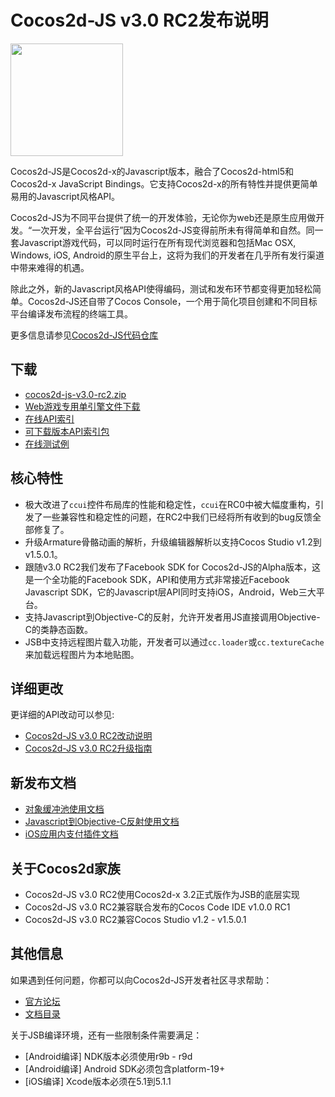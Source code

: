 # Cocos2d-JS v3.0 RC2发布说明

<img src="http://www.cocos2d-x.org/attachments/download/1508" height=180> 


Cocos2d-JS是Cocos2d-x的Javascript版本，融合了Cocos2d-html5和Cocos2d-x JavaScript Bindings。它支持Cocos2d-x的所有特性并提供更简单易用的Javascript风格API。

Cocos2d-JS为不同平台提供了统一的开发体验，无论你为web还是原生应用做开发。“一次开发，全平台运行”因为Cocos2d-JS变得前所未有得简单和自然。同一套Javascript游戏代码，可以同时运行在所有现代浏览器和包括Mac OSX, Windows, iOS, Android的原生平台上，这将为我们的开发者在几乎所有发行渠道中带来难得的机遇。

除此之外，新的Javascript风格API使得编码，测试和发布环节都变得更加轻松简单。Cocos2d-JS还自带了Cocos Console，一个用于简化项目创建和不同目标平台编译发布流程的终端工具。

更多信息请参见[Cocos2d-JS代码仓库](https://github.com/cocos2d/cocos2d-js)

## 下载

- [cocos2d-js-v3.0-rc2.zip](http://www.cocos2d-x.org/filedown/cocos2d-js-v3.0-rc2.zip)
- [Web游戏专用单引擎文件下载](http://cocos2d-x.org/filecenter/jsbuilder/)
- [在线API索引](http://www.cocos2d-x.org/reference/html5-js/V3.0rc2/index.html)
- [可下载版本API索引包](http://www.cocos2d-x.org/filedown/Cocos2d-JS-v3.0-rc2-API.zip)
- [在线测试例](http://cocos2d-x.org/js-tests/)

## 核心特性

* 极大改进了`ccui`控件布局库的性能和稳定性，`ccui`在RC0中被大幅度重构，引发了一些兼容性和稳定性的问题，在RC2中我们已经将所有收到的bug反馈全部修复了。
* 升级Armature骨骼动画的解析，升级编辑器解析以支持Cocos Studio v1.2到v1.5.0.1。
* 跟随v3.0 RC2我们发布了Facebook SDK for Cocos2d-JS的Alpha版本，这是一个全功能的Facebook SDK，API和使用方式非常接近Facebook Javascript SDK，它的Javascript层API同时支持iOS，Android，Web三大平台。
* 支持Javascript到Objective-C的反射，允许开发者用JS直接调用Objective-C的类静态函数。
* JSB中支持远程图片载入功能，开发者可以通过`cc.loader`或`cc.textureCache`来加载远程图片为本地贴图。

## 详细更改

更详细的API改动可以参见:

- [Cocos2d-JS v3.0 RC2改动说明](http://www.cocos2d-x.org/docs/manual/framework/html5/release-notes/v3.0rc2/changelog/en)
- [Cocos2d-JS v3.0 RC2升级指南](http://www.cocos2d-x.org/docs/manual/framework/html5/release-notes/v3.0rc0/upgrade-guide/zh)

## 新发布文档

- [对象缓冲池使用文档](http://www.cocos2d-x.org/docs/manual/framework/html5/v3/cc-pool/en)
- [Javascript到Objective-C反射使用文档](http://www.cocos2d-x.org/docs/manual/framework/html5/v3/reflection-oc/en)
- [iOS应用内支付插件文档](http://www.cocos2d-x.org/docs/manual/framework/html5/jsb/plugin-x/ios-iap/en)

## 关于Cocos2d家族

- Cocos2d-JS v3.0 RC2使用Cocos2d-x 3.2正式版作为JSB的底层实现
- Cocos2d-JS v3.0 RC2兼容联合发布的Cocos Code IDE v1.0.0 RC1
- Cocos2d-JS v3.0 RC2兼容Cocos Studio v1.2 - v1.5.0.1

## 其他信息

如果遇到任何问题，你都可以向Cocos2d-JS开发者社区寻求帮助： 

- [官方论坛](http://discuss.cocos2d-x.org/category/javascript)
- [文档目录](http://cocos2d-x.org/docs/manual/framework/html5/zh)

关于JSB编译环境，还有一些限制条件需要满足：

- [Android编译] NDK版本必须使用r9b - r9d
- [Android编译] Android SDK必须包含platform-19+
- [iOS编译] Xcode版本必须在5.1到5.1.1
